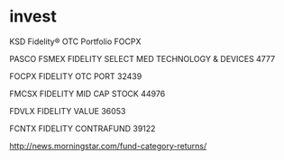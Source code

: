 # invest
KSD
Fidelity® OTC Portfolio
FOCPX

PASCO
FSMEX
FIDELITY SELECT MED TECHNOLOGY & DEVICES
4777

FOCPX
FIDELITY OTC PORT
32439

FMCSX
FIDELITY MID CAP STOCK
44976

FDVLX
FIDELITY VALUE
36053

FCNTX
FIDELITY CONTRAFUND
39122


http://news.morningstar.com/fund-category-returns/
